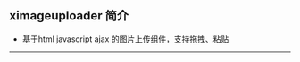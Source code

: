 ximageuploader 简介
--------------------
* 基于html javascript ajax 的图片上传组件，支持拖拽、粘贴

------------
[使用方法及演示]: http://www.oliverliye.com/XImageUploader
